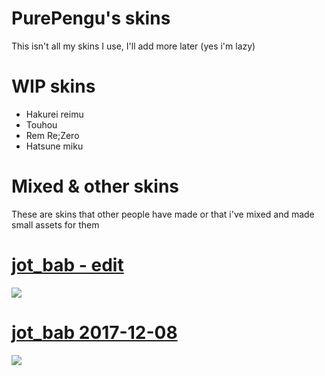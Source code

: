 # PurePengu's skins
This isn't all my skins I use, I'll add more later (yes i'm lazy)

# WIP skins
- Hakurei reimu
- Touhou
- Rem Re;Zero
- Hatsune miku

# Mixed & other skins
These are skins that other people have made or that i've mixed and made small assets for them
# [**jot_bab - edit**](https://drive.google.com/u/0/uc?export=download&confirm=-UD9&id=1cyM3STiL_zw95Raskcdv52zrmItQ-lQY)
![](https://user-images.githubusercontent.com/76111977/148859844-8d54b1b5-ae97-47e8-824d-8068936ada11.png)

# [**jot_bab 2017-12-08**](https://circle-people.com/wp-content/Skins/Jot_bab/jot_bab%202017-12-08.osk)
![](https://user-images.githubusercontent.com/76111977/148711678-f679029e-ac27-4060-8041-fcf7f7dda4ec.png)
